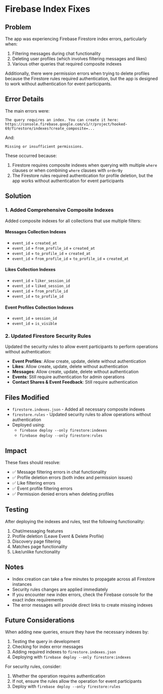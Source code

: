 # Firebase Index Fixes

## Problem
The app was experiencing Firebase Firestore index errors, particularly when:
1. Filtering messages during chat functionality
2. Deleting user profiles (which involves filtering messages and likes)
3. Various other queries that required composite indexes

Additionally, there were permission errors when trying to delete profiles because the Firestore rules required authentication, but the app is designed to work without authentication for event participants.

## Error Details
The main errors were:
```
The query requires an index. You can create it here: https://console.firebase.google.com/v1/r/project/hooked-69/firestore/indexes?create_composite=...
```

And:
```
Missing or insufficient permissions.
```

These occurred because:
1. Firestore requires composite indexes when querying with multiple `where` clauses or when combining `where` clauses with `orderBy`
2. The Firestore rules required authentication for profile deletion, but the app works without authentication for event participants

## Solution
### 1. Added Comprehensive Composite Indexes
Added composite indexes for all collections that use multiple filters:

#### Messages Collection Indexes
- `event_id` + `created_at`
- `event_id` + `from_profile_id` + `created_at`
- `event_id` + `to_profile_id` + `created_at`
- `event_id` + `from_profile_id` + `to_profile_id` + `created_at`

#### Likes Collection Indexes
- `event_id` + `liker_session_id`
- `event_id` + `liked_session_id`
- `event_id` + `from_profile_id`
- `event_id` + `to_profile_id`

#### Event Profiles Collection Indexes
- `event_id` + `session_id`
- `event_id` + `is_visible`

### 2. Updated Firestore Security Rules
Updated the security rules to allow event participants to perform operations without authentication:

- **Event Profiles**: Allow create, update, delete without authentication
- **Likes**: Allow create, update, delete without authentication  
- **Messages**: Allow create, update, delete without authentication
- **Events**: Still require authentication for admin operations
- **Contact Shares & Event Feedback**: Still require authentication

## Files Modified
- `firestore.indexes.json` - Added all necessary composite indexes
- `firestore.rules` - Updated security rules to allow operations without authentication
- Deployed using:
  - `firebase deploy --only firestore:indexes`
  - `firebase deploy --only firestore:rules`

## Impact
These fixes should resolve:
- ✅ Message filtering errors in chat functionality
- ✅ Profile deletion errors (both index and permission issues)
- ✅ Like filtering errors
- ✅ Event profile filtering errors
- ✅ Permission denied errors when deleting profiles

## Testing
After deploying the indexes and rules, test the following functionality:
1. Chat/messaging features
2. Profile deletion (Leave Event & Delete Profile)
3. Discovery page filtering
4. Matches page functionality
5. Like/unlike functionality

## Notes
- Index creation can take a few minutes to propagate across all Firestore instances
- Security rules changes are applied immediately
- If you encounter new index errors, check the Firebase console for the exact index requirements
- The error messages will provide direct links to create missing indexes

## Future Considerations
When adding new queries, ensure they have the necessary indexes by:
1. Testing the query in development
2. Checking for index error messages
3. Adding required indexes to `firestore.indexes.json`
4. Deploying with `firebase deploy --only firestore:indexes`

For security rules, consider:
1. Whether the operation requires authentication
2. If not, ensure the rules allow the operation for event participants
3. Deploy with `firebase deploy --only firestore:rules` 
